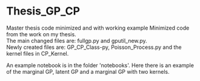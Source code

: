 # Thesis_GP_CP
Master thesis code minimized and with working example
Minimized code from the work on my thesis. \
The main changed files are: fullgp.py and gputil_new.py. \
Newly created files are: GP_CP_Class-py, Poisson_Process.py and the kernel files in CP_Kernel. 

An example notebook is in the folder 'notebooks'. Here there is an example of the marginal GP, latent GP and a marginal GP with two kernels.
